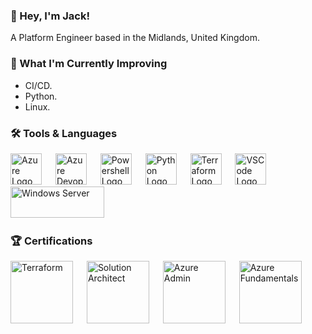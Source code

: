 ### 👋 Hey, I'm Jack!
A Platform Engineer based in the Midlands, United Kingdom.

### 🧠 What I'm Currently Improving
- CI/CD.
- Python.
- Linux.

### 🛠️ Tools & Languages
<p>
  <img src="https://cdn.worldvectorlogo.com/logos/azure-1.svg" alt="Azure Logo" width="50" height="50"/> &emsp;
  <img src="https://cdn.iconscout.com/icon/free/png-256/azure-devops-3628645-3029870.png" alt="Azure Devops" width="50" height="50"/> &emsp;
  <img src="https://upload.wikimedia.org/wikipedia/commons/2/2f/PowerShell_5.0_icon.png" alt="Powershell Logo" width="50" height="50"/> &emsp;
  <img src="https://cdn.worldvectorlogo.com/logos/python-5.svg" alt="Python Logo" width="50" height="50"/> &emsp; 
  <img src="https://www.vectorlogo.zone/logos/terraformio/terraformio-icon.svg" alt="Terraform Logo" width="50" height="50"/> &emsp;
  <img src="https://cdn.worldvectorlogo.com/logos/visual-studio-code-1.svg" alt="VSCode Logo" width="50" height="50"/> &emsp;
  <img src="https://cdn.worldvectorlogo.com/logos/windows-server.svg" alt="Windows Server" width="150" height="50"/> &emsp;
</p>


### 🏆 Certifications
<img src="https://images.credly.com/size/340x340/images/99289602-861e-4929-8277-773e63a2fa6f/image.png" alt="Terraform" width="100" height="100"/> &emsp;
<img src="https://images.credly.com/size/680x680/images/987adb7e-49be-4e24-b67e-55986bd3fe66/azure-solutions-architect-expert-600x600.png"  alt="Solution Architect" width="100" height="100"/> &emsp;
<img src="https://images.credly.com/size/340x340/images/336eebfc-0ac3-4553-9a67-b402f491f185/azure-administrator-associate-600x600.png" alt="Azure Admin" width="100" height="100"/> &emsp;
<img src="https://images.credly.com/size/340x340/images/be8fcaeb-c769-4858-b567-ffaaa73ce8cf/image.png" alt="Azure Fundamentals" width="100" height="100"/> &emsp;

<!-- ### 👨🏼‍💻 Currently Working On
🍕 [CloudPizza](https://github.com/juddlestone/cloudpizza) - Building the infrastructure for fictional pizza startup.
